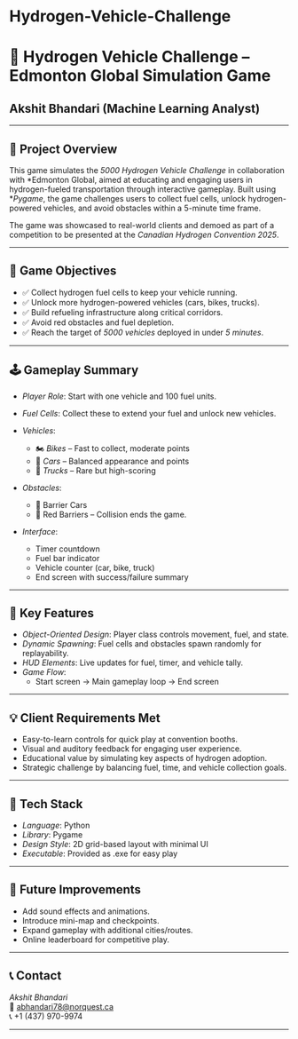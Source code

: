 # Hydrogen-Vehicle-Challenge
# 🚗 Hydrogen Vehicle Challenge – Edmonton Global Simulation Game
 
## Akshit Bhandari (Machine Learning Analyst)

---

## 📌 Project Overview

This game simulates the *5000 Hydrogen Vehicle Challenge* in collaboration with *Edmonton Global, aimed at educating and engaging users in hydrogen-fueled transportation through interactive gameplay. Built using **Pygame*, the game challenges users to collect fuel cells, unlock hydrogen-powered vehicles, and avoid obstacles within a 5-minute time frame.

The game was showcased to real-world clients and demoed as part of a competition to be presented at the *Canadian Hydrogen Convention 2025*.

---

## 🎯 Game Objectives

- ✅ Collect hydrogen fuel cells to keep your vehicle running.
- ✅ Unlock more hydrogen-powered vehicles (cars, bikes, trucks).
- ✅ Build refueling infrastructure along critical corridors.
- ✅ Avoid red obstacles and fuel depletion.
- ✅ Reach the target of *5000 vehicles* deployed in under *5 minutes*.

---

## 🕹 Gameplay Summary

- *Player Role*: Start with one vehicle and 100 fuel units.
- *Fuel Cells*: Collect these to extend your fuel and unlock new vehicles.
- *Vehicles*:  
  - 🏍 *Bikes* – Fast to collect, moderate points  
  - 🚗 *Cars* – Balanced appearance and points  
  - 🚛 *Trucks* – Rare but high-scoring

- *Obstacles*:  
  - 🔴 Barrier Cars  
  - 🔴 Red Barriers – Collision ends the game.

- *Interface*:  
  - Timer countdown  
  - Fuel bar indicator  
  - Vehicle counter (car, bike, truck)  
  - End screen with success/failure summary

---

## 🧠 Key Features

- *Object-Oriented Design*: Player class controls movement, fuel, and state.
- *Dynamic Spawning*: Fuel cells and obstacles spawn randomly for replayability.
- *HUD Elements*: Live updates for fuel, timer, and vehicle tally.
- *Game Flow*:
  - Start screen → Main gameplay loop → End screen

---

## 💡 Client Requirements Met

- Easy-to-learn controls for quick play at convention booths.
- Visual and auditory feedback for engaging user experience.
- Educational value by simulating key aspects of hydrogen adoption.
- Strategic challenge by balancing fuel, time, and vehicle collection goals.

---

## 🧰 Tech Stack

- *Language*: Python  
- *Library*: Pygame  
- *Design Style*: 2D grid-based layout with minimal UI  
- *Executable*: Provided as .exe for easy play

---

## 🌱 Future Improvements

- Add sound effects and animations.
- Introduce mini-map and checkpoints.
- Expand gameplay with additional cities/routes.
- Online leaderboard for competitive play.

---

## 📞 Contact

*Akshit Bhandari*  
📧 abhandari78@norquest.ca  
📞 +1 (437) 970-9974

---
